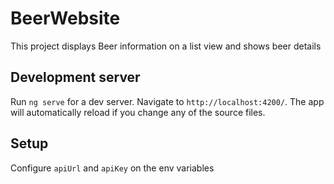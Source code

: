 # BeerWebsite

This project displays Beer information on a list view and shows beer details

## Development server

Run `ng serve` for a dev server. Navigate to `http://localhost:4200/`. The app will automatically reload if you change any of the source files.

## Setup

Configure `apiUrl` and `apiKey` on the env variables






